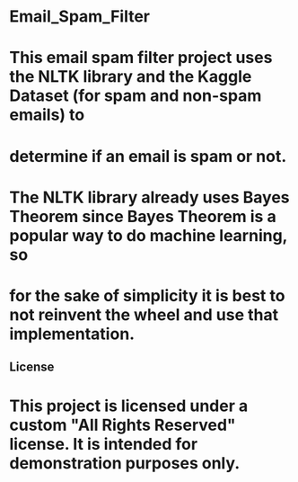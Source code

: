 # Email_Spam_Filter
# This email spam filter project uses the NLTK library and the Kaggle Dataset (for spam and non-spam emails) to
# determine if an email is spam or not.
#
# The NLTK library already uses Bayes Theorem since Bayes Theorem is a popular way to do machine learning, so
# for the sake of simplicity it is best to not reinvent the wheel and use that implementation.

## License

# This project is licensed under a custom "All Rights Reserved" license. It is intended for demonstration purposes only.


